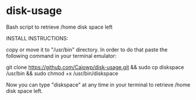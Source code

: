# disk-usage
Bash script to retrieve /home disk space left

INSTALL INSTRUCTIONS:

copy or move it to "/usr/bin" directory. In order to do that paste the following command in your terminal emulator:

git clone https://github.com/Caiowp/disk-usage.git && sudo cp diskspace /usr/bin && sudo chmod +x /usr/bin/diskspace

Now you can type "diskspace" at any time in your terminal to retrieve /home disk space left.
